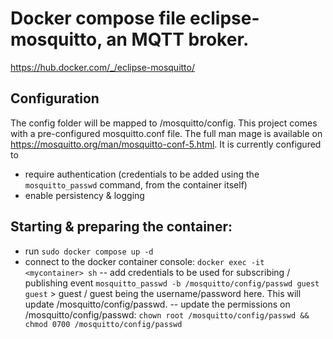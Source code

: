 # Docker compose file eclipse-mosquitto, an MQTT broker.

https://hub.docker.com/_/eclipse-mosquitto/

## Configuration

The config folder will be mapped to /mosquitto/config.
This project comes with a pre-configured mosquitto.conf file. The full man mage is available on https://mosquitto.org/man/mosquitto-conf-5.html.
It is currently configured to
- require authentication (credentials to be added using the `mosquitto_passwd` command, from the container itself)
- enable persistency & logging

## Starting & preparing the container:
- run `sudo docker compose up -d`
- connect to the docker container console: `docker exec -it <mycontainer> sh`
-- add credentials to be used for subscribing / publishing event `mosquitto_passwd -b /mosquitto/config/passwd guest guest` > guest / guest being the username/password here. This will update /mosquitto/config/passwd.
-- update the permissions on /mosquitto/config/passwd: `chown root /mosquitto/config/passwd && chmod 0700 /mosquitto/config/passwd`
